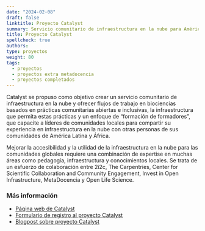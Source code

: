 ```yaml
---
date: "2024-02-08"
draft: false
linktitle: Proyecto Catalyst
summary: Servicio comunitario de infraestructura en la nube para América Latina y África. 
title: Proyecto Catalyst 
spellcheck: true
authors: 
type: proyectos
weight: 80
tags:
  - proyectos
  - proyectos extra metadocencia
  - proyectos completados
---
```


Catalyst se propuso como objetivo crear un servicio comunitario de infraestructura en la nube y ofrecer flujos de trabajo en biociencias basados en prácticas comunitarias abiertas e inclusivas, la infraestructura que permita estas prácticas y un enfoque de “formación de formadores”, que capacite a líderes de comunidades locales para compartir su experiencia en infraestructura en la nube con otras personas de sus comunidades de América Latina y África. 

Mejorar la accesibilidad y la utilidad de la infraestructura en la nube para las comunidades globales requiere una combinación de expertise en muchas áreas como pedagogía, infraestructura y conocimientos locales.
Se trata de un esfuerzo de colaboración entre 2i2c, The Carpentries, Center for Scientific Collaboration and Community Engagement, Invest in Open Infrastructure, MetaDocencia y Open Life Science.

### Más información
* [Página web de Catalyst](https://catalystproject.cloud/index.html "Página web del proyecto Catalyst")
* [Formulario de registro al proyecto Catalyst](https://catalystproject.cloud/register.html "Formulario de registro")
* [Blogpost sobre proyecto Catalyst](https://www.metadocencia.org/post/20231215-comunidadescatalyst/ "MetaDocencia le da la bienvenida a las primeras comunidades latinoamericanas que participan en el proyecto Catalyst")

